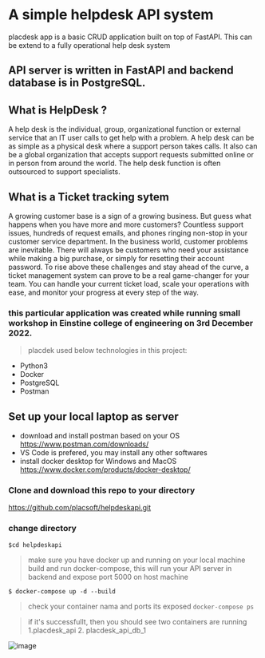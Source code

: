 # A simple helpdesk API system
placdesk app is a basic CRUD application built on top of FastAPI. This can be extend to a fully operational help desk system

## API server is written in FastAPI and backend database is in PostgreSQL. 

## What is HelpDesk ? 

A help desk is the individual, group, organizational function or external service that an IT user calls to get help with a problem. A help desk can be as simple as a physical desk where a support person takes calls. It also can be a global organization that accepts support requests submitted online or in person from around the world. The help desk function is often outsourced to support specialists.

## What is a Ticket tracking sytem 

A growing customer base is a sign of a growing business. But guess what happens when you have more and more customers?  Countless support issues, hundreds of request emails, and phones ringing non-stop in your customer service department. In the business world, customer problems are inevitable. There will always be customers who need your assistance while making a big purchase, or simply for resetting their account password. To rise above these challenges and stay ahead of the curve, a ticket management system can prove to be a real game-changer for your team. You can handle your current ticket load, scale your operations with ease, and monitor your progress at every step of the way.

### this particular application was created while running small workshop in Einstine college of engineering on 3rd December 2022. 

> placdek used below technologies in this project: 

- Python3
- Docker 
- PostgreSQL 
- Postman 

## Set up your local laptop as server 
  - download and install postman based on your OS https://www.postman.com/downloads/
  - VS Code is prefered, you may install any other softwares 
  - install docker desktop for Windows and MacOS https://www.docker.com/products/docker-desktop/

### Clone and download this repo to your directory 

https://github.com/placsoft/helpdeskapi.git

### change directory 
`$cd helpdeskapi` 

> make sure you have docker up and running on your local machine
> build and run docker-compose, this will run your API server in backend and expose port 5000 on host machine

`$ docker-compose up -d --build`

> check your container nama and ports its exposed 
`docker-compose ps` 

> if it's successfullt, then you should see two containers are running 1.placdesk_api 2. placdesk_api_db_1

![image](https://user-images.githubusercontent.com/118790540/208244634-8bb85995-11ef-41d7-8228-ebf0c3aef11d.png)
















